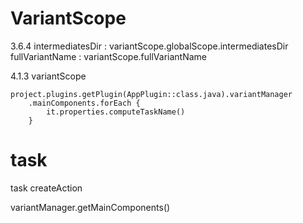 # VariantScope
3.6.4
intermediatesDir : variantScope.globalScope.intermediatesDir
fullVariantName : variantScope.fullVariantName

4.1.3
variantScope
```
project.plugins.getPlugin(AppPlugin::class.java).variantManager
    .mainComponents.forEach {
        it.properties.computeTaskName()
    }

```

# task
task createAction

variantManager.getMainComponents()